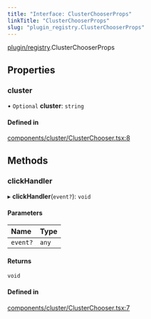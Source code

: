 ```yaml
---
title: "Interface: ClusterChooserProps"
linkTitle: "ClusterChooserProps"
slug: "plugin_registry.ClusterChooserProps"
---
```


[plugin/registry](../modules/plugin_registry.md).ClusterChooserProps

## Properties

### cluster

• `Optional` **cluster**: `string`

#### Defined in

[components/cluster/ClusterChooser.tsx:8](https://github.com/kinvolk/headlamp/blob/ba073244/frontend/src/components/cluster/ClusterChooser.tsx#L8)

## Methods

### clickHandler

▸ **clickHandler**(`event?`): `void`

#### Parameters

| Name | Type |
| :------ | :------ |
| `event?` | `any` |

#### Returns

`void`

#### Defined in

[components/cluster/ClusterChooser.tsx:7](https://github.com/kinvolk/headlamp/blob/ba073244/frontend/src/components/cluster/ClusterChooser.tsx#L7)
